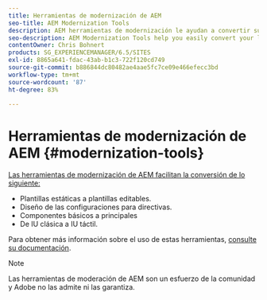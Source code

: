 ```yaml
---
title: Herramientas de modernización de AEM
seo-title: AEM Modernization Tools
description: AEM herramientas de modernización le ayudan a convertir sus funciones de AEM heredadas a la última tecnología
seo-description: AEM Modernization Tools help you easily convert your legacy AEM features to the latest technology
contentOwner: Chris Bohnert
products: SG_EXPERIENCEMANAGER/6.5/SITES
exl-id: 8865a641-fdac-43ab-b1c3-722f120cd749
source-git-commit: b886844dc80482ae4aae5fc7ce09e466efecc3bd
workflow-type: tm+mt
source-wordcount: '87'
ht-degree: 83%

---
```


# Herramientas de modernización de AEM {#modernization-tools}

[Las herramientas de modernización de AEM facilitan la conversión de lo siguiente:](https://opensource.adobe.com/aem-modernize-tools/)

* [](page-templates-static.md)Plantillas estáticas a plantillas editables.[](page-templates-editable.md)
* [](page-templates-static.md)Diseño de las configuraciones para directivas.[](page-templates-editable.md)
* [](/help/sites-authoring/default-components-foundation.md)Componentes básicos a principales[](https://experienceleague.adobe.com/docs/experience-manager-core-components/using/introduction.html?lang=es)
* [](website.md)De IU clásica a IU táctil.[](touch-ui-concepts.md)

Para obtener más información sobre el uso de estas herramientas, [consulte su documentación](https://opensource.adobe.com/aem-modernize-tools/).

>[!NOTE]
>
>Las herramientas de moderación de AEM son un esfuerzo de la comunidad y Adobe no las admite ni las garantiza.
